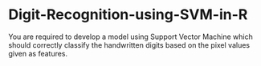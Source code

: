 # Digit-Recognition-using-SVM-in-R
You are required to develop a model using Support Vector Machine which should correctly classify the handwritten digits based on the pixel values given as features.

